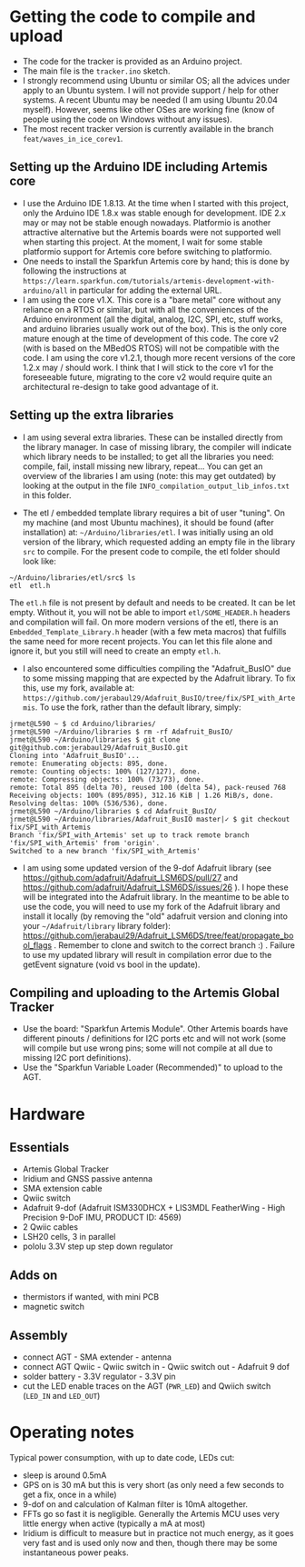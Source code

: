# Getting the code to compile and upload

- The code for the tracker is provided as an Arduino project.
- The main file is the ```tracker.ino``` sketch.
- I strongly recommend using Ubuntu or similar OS; all the advices under apply to an Ubuntu system. I will not provide support / help for other systems. A recent Ubuntu may be needed (I am using Ubuntu 20.04 myself). However, seems like other OSes are working fine (know of people using the code on Windows without any issues).
- The most recent tracker version is currently available in the branch ```feat/waves_in_ice_corev1```.

## Setting up the Arduino IDE including Artemis core

- I use the Arduino IDE 1.8.13. At the time when I started with this project, only the Arduino IDE 1.8.x was stable enough for development. IDE 2.x may or may not be stable enough nowadays. Platformio is another attractive alternative but the Artemis boards were not supported well when starting this project. At the moment, I wait for some stable platformio support for Artemis core before switching to platformio.
- One needs to install the Sparkfun Artemis core by hand; this is done by following the instructions at ```https://learn.sparkfun.com/tutorials/artemis-development-with-arduino/all``` in particular for adding the external URL.
- I am using the core v1.X. This core is a "bare metal" core without any reliance on a RTOS or similar, but with all the conveniences of the Arduino environment (all the digital, analog, I2C, SPI, etc, stuff works, and arduino libraries usually work out of the box). This is the only core mature enough at the time of development of this code. The core v2 (with is based on the MBedOS RTOS) will not be compatible with the code. I am using the core v1.2.1, though more recent versions of the core 1.2.x may / should work. I think that I will stick to the core v1 for the foreseeable future, migrating to the core v2 would require quite an architectural re-design to take good advantage of it.

## Setting up the extra libraries

- I am using several extra libraries. These can be installed directly from the library manager. In case of missing library, the compiler will indicate which library needs to be installed; to get all the libraries you need: compile, fail, install missing new library, repeat... You can get an overview of the libraries I am using (note: this may get outdated) by looking at the output in the file ```INFO_compilation_output_lib_infos.txt``` in this folder.

- The etl / embedded template library requires a bit of user "tuning". On my machine (and most Ubuntu machines), it should be found (after installation) at: ```~/Arduino/libraries/etl```. I was initially using an old version of the library, which requested adding an empty file in the library ```src``` to compile. For the present code to compile, the etl folder should look like:

```
~/Arduino/libraries/etl/src$ ls
etl  etl.h
```

The ```etl.h``` file is not present by default and needs to be created. It can be let empty. Without it, you will not be able to import ```etl/SOME_HEADER.h``` headers and compilation will fail. On more modern versions of the etl, there is an ```Embedded_Template_Library.h``` header (with a few meta macros) that fulfills the same need for more recent projects. You can let this file alone and ignore it, but you still will need to create an empty ```etl.h```.

- I also encountered some difficulties compiling the "Adafruit_BusIO" due to some missing mapping that are expected by the Adafruit library. To fix this, use my fork, available at: ```https://github.com/jerabaul29/Adafruit_BusIO/tree/fix/SPI_with_Artemis```. To use the fork, rather than the default library, simply:

```
jrmet@L590 ~ $ cd Arduino/libraries/
jrmet@L590 ~/Arduino/libraries $ rm -rf Adafruit_BusIO/
jrmet@L590 ~/Arduino/libraries $ git clone git@github.com:jerabaul29/Adafruit_BusIO.git
Cloning into 'Adafruit_BusIO'...
remote: Enumerating objects: 895, done.
remote: Counting objects: 100% (127/127), done.
remote: Compressing objects: 100% (73/73), done.
remote: Total 895 (delta 70), reused 100 (delta 54), pack-reused 768
Receiving objects: 100% (895/895), 312.16 KiB | 1.26 MiB/s, done.
Resolving deltas: 100% (536/536), done.
jrmet@L590 ~/Arduino/libraries $ cd Adafruit_BusIO/
jrmet@L590 ~/Arduino/libraries/Adafruit_BusIO master|✓ $ git checkout fix/SPI_with_Artemis
Branch 'fix/SPI_with_Artemis' set up to track remote branch 'fix/SPI_with_Artemis' from 'origin'.
Switched to a new branch 'fix/SPI_with_Artemis'
```

- I am using some updated version of the 9-dof Adafruit library (see https://github.com/adafruit/Adafruit_LSM6DS/pull/27 and https://github.com/adafruit/Adafruit_LSM6DS/issues/26 ). I hope these will be integrated into the Adafruit library. In the meantime to be able to use the code, you will need to use my fork of the Adafruit library and install it locally (by removing the "old" adafruit version and cloning into your ```~/Adafruit/library``` library folder): https://github.com/jerabaul29/Adafruit_LSM6DS/tree/feat/propagate_bool_flags . Remember to clone and switch to the correct branch :) . Failure to use my updated library will result in compilation error due to the getEvent signature (void vs bool in the update).

## Compiling and uploading to the Artemis Global Tracker

- Use the board: "Sparkfun Artemis Module". Other Artemis boards have different pinouts / definitions for I2C ports etc and will not work (some will compile but use wrong pins; some will not compile at all due to missing I2C port definitions).
- Use the "Sparkfun Variable Loader (Recommended)" to upload to the AGT.

# Hardware

## Essentials

- Artemis Global Tracker
- Iridium and GNSS passive antenna
- SMA extension cable
- Qwiic switch
- Adafruit 9-dof (Adafruit ISM330DHCX + LIS3MDL FeatherWing - High Precision 9-DoF IMU, PRODUCT ID: 4569)
- 2 Qwiic cables
- LSH20 cells, 3 in parallel
- pololu 3.3V step up step down regulator

## Adds on

- thermistors if wanted, with mini PCB
- magnetic switch

## Assembly

- connect AGT - SMA extender - antenna
- connect AGT Qwiic - Qwiic switch in - Qwiic switch out - Adafruit 9 dof
- solder battery - 3.3V regulator - 3.3V pin
- cut the LED enable traces on the AGT (```PWR_LED```) and Qwiich switch (```LED_IN``` and ```LED_OUT```)

# Operating notes

Typical power consumption, with up to date code, LEDs cut:

- sleep is around 0.5mA
- GPS on is 30 mA but this is very short (as only need a few seconds to get a fix, once in a while)
- 9-dof on and calculation of Kalman filter is 10mA altogether.
- FFTs go so fast it is negligible. Generally the Artemis MCU uses very little energy when active (typically a mA at most)
- Iridium is difficult to measure but in practice not much energy, as it goes very fast and is used only now and then, though there may be some instantaneous power peaks.
